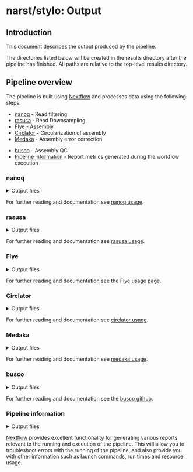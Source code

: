 # narst/stylo: Output

## Introduction

This document describes the output produced by the pipeline. 

The directories listed below will be created in the results directory after the pipeline has finished. All paths are relative to the top-level results directory.

<!-- TODO nf-core: Write this documentation describing your workflow's output -->

## Pipeline overview

The pipeline is built using [Nextflow](https://www.nextflow.io/) and processes data using the following steps:

- [nanoq](#nanoq) - Read filtering
- [rasusa](#rasusa) - Read Downsampling
- [Flye](#flye) - Assembly
- [Circlator](#circlator) - Circularization of assembly
- [Medaka](#medaka) - Assembly error correction
<!-- TODO: SOCRU -->
- [busco](#busco) - Assembly QC
- [Pipeline information](#pipeline-information) - Report metrics generated during the workflow execution

### nanoq

<details markdown="1">
<summary>Output files</summary>

- `nanoq/`
  - `*_filtered.fastq.gz`: Filtered reads
  - `*_filtered.stats`: basic stats summary for filtered reads

</details>

For further reading and documentation see [nanoq usage](https://github.com/esteinig/nanoq?tab=readme-ov-file#usage).

### rasusa

<details markdown="1">
<summary>Output files</summary>

- `rasusa/`
  - `*.fastq.gz`: downsampled reads

</details>

For further reading and documentation see [rasusa usage](https://github.com/mbhall88/rasusa?tab=readme-ov-file#usage).

### Flye

<details markdown="1">
<summary>Output files</summary>

- `flye/`
  - `*.assembly.fasta.gz` : Final assembly
  - `*.assembly_graph.gfa.gz` : Final repeat graph in gfa format
  - `*.assembly_graph.gv.gz` : Final repeat graph in gv format
  - `*.assembly_info.txt` : basic info about assembly
  - `*.flye.log` : full log for flye run
  - `*.params.json`: input parameters used for flye

</details>

For further reading and documentation see the [Flye usage page](https://github.com/mikolmogorov/Flye/blob/flye/docs/USAGE.md).

### Circlator

<details markdown="1">
<summary>Output files</summary>

- `circlator_fixstart/`
  - `*.fasta`: circularized assembly

</details>

For further reading and documentation see [circlator usage](https://github.com/sanger-pathogens/circlator?tab=readme-ov-file#usage).

### Medaka

<details markdown="1">
<summary>Output files</summary>

- `medaka/`
  - `*.fa.gz`: Error corrected assembly

</details>

For further reading and documentation see [medaka usage](https://github.com/nanoporetech/medaka?tab=readme-ov-file#usage).

<!-- TODO: SOCRU -->



### busco

<details markdown="1">
<summary>Output files</summary>

- `busco/`
  - `*-auto-busco/`: Directory containing all intermediate outputs of busco
  - `*-auto-busco.batch_summary.txt`: full QC summary
  - `short_summary.generic.*` : QC summary for generic organisms (bacteria, ...)
  - `short_summary.specific.*` : QC summary for specific organisms (enterobacteriaceae, campylobacterota, ...)

</details>

For further reading and documentation see the [busco github](https://github.com/metashot/busco).

<!-- EXAMPLE
### FastQC

<details markdown="1">
<summary>Output files</summary>

- `fastqc/`
  - `*_fastqc.html`: FastQC report containing quality metrics.
  - `*_fastqc.zip`: Zip archive containing the FastQC report, tab-delimited data file and plot images.

</details>

[FastQC](http://www.bioinformatics.babraham.ac.uk/projects/fastqc/) gives general quality metrics about your sequenced reads. It provides information about the quality score distribution across your reads, per base sequence content (%A/T/G/C), adapter contamination and overrepresented sequences. For further reading and documentation see the [FastQC help pages](http://www.bioinformatics.babraham.ac.uk/projects/fastqc/Help/).

![MultiQC - FastQC sequence counts plot](images/mqc_fastqc_counts.png)

![MultiQC - FastQC mean quality scores plot](images/mqc_fastqc_quality.png)

![MultiQC - FastQC adapter content plot](images/mqc_fastqc_adapter.png)

:::note
The FastQC plots displayed in the MultiQC report shows _untrimmed_ reads. They may contain adapter sequence and potentially regions with low quality.
:::

### MultiQC

<details markdown="1">
<summary>Output files</summary>

- `multiqc/`
  - `multiqc_report.html`: a standalone HTML file that can be viewed in your web browser.
  - `multiqc_data/`: directory containing parsed statistics from the different tools used in the pipeline.
  - `multiqc_plots/`: directory containing static images from the report in various formats.

</details>

[MultiQC](http://multiqc.info) is a visualization tool that generates a single HTML report summarising all samples in your project. Most of the pipeline QC results are visualised in the report and further statistics are available in the report data directory.

Results generated by MultiQC collate pipeline QC from supported tools e.g. FastQC. The pipeline has special steps which also allow the software versions to be reported in the MultiQC output for future traceability. For more information about how to use MultiQC reports, see <http://multiqc.info>.

 -->

### Pipeline information

<details markdown="1">
<summary>Output files</summary>

- `pipeline_info/`
  - Reports generated by Nextflow: `execution_report.html`, `execution_timeline.html`, `execution_trace.txt` and `pipeline_dag.dot`/`pipeline_dag.svg`.
  - Reports generated by the pipeline: `pipeline_report.html`, `pipeline_report.txt` and `software_versions.yml`. The `pipeline_report*` files will only be present if the `--email` / `--email_on_fail` parameter's are used when running the pipeline.
  - Reformatted samplesheet files used as input to the pipeline: `samplesheet.valid.csv`.
  - Parameters used by the pipeline run: `params.json`.

</details>

[Nextflow](https://www.nextflow.io/docs/latest/tracing.html) provides excellent functionality for generating various reports relevant to the running and execution of the pipeline. This will allow you to troubleshoot errors with the running of the pipeline, and also provide you with other information such as launch commands, run times and resource usage.
